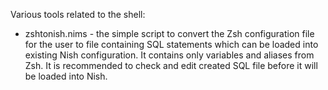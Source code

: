 Various tools related to the shell:

* zshtonish.nims - the simple script to convert the Zsh configuration file for
                   the user to file containing SQL statements which can be
                   loaded into existing Nish configuration. It contains only
                   variables and aliases from Zsh. It is recommended to check
                   and edit created SQL file before it will be loaded into
                   Nish.
